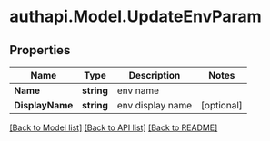 # authapi.Model.UpdateEnvParam

## Properties

Name | Type | Description | Notes
------------ | ------------- | ------------- | -------------
**Name** | **string** | env name | 
**DisplayName** | **string** | env display name | [optional] 

[[Back to Model list]](../README.md#documentation-for-models) [[Back to API list]](../README.md#documentation-for-api-endpoints) [[Back to README]](../README.md)

